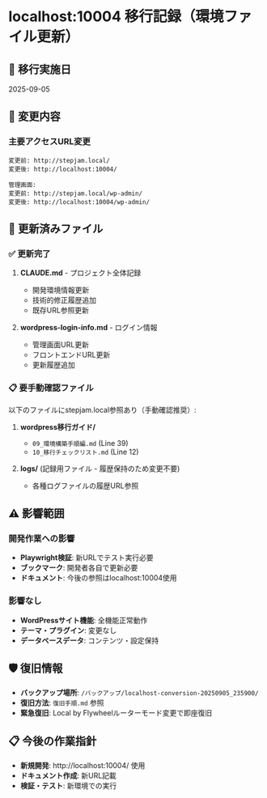 # localhost:10004 移行記録（環境ファイル更新）

## 📅 移行実施日
2025-09-05

## 🔄 変更内容

### 主要アクセスURL変更
```
変更前: http://stepjam.local/
変更後: http://localhost:10004/

管理画面:
変更前: http://stepjam.local/wp-admin/
変更後: http://localhost:10004/wp-admin/
```

## 📝 更新済みファイル

### ✅ 更新完了
1. **CLAUDE.md** - プロジェクト全体記録
   - 開発環境情報更新
   - 技術的修正履歴追加
   - 既存URL参照更新

2. **wordpress-login-info.md** - ログイン情報
   - 管理画面URL更新
   - フロントエンドURL更新
   - 更新履歴追加

### 📋 要手動確認ファイル
以下のファイルにstepjam.local参照あり（手動確認推奨）:

1. **wordpress移行ガイド/**
   - `09_環境構築手順編.md` (Line 39)
   - `10_移行チェックリスト.md` (Line 12)

2. **logs/** (記録用ファイル - 履歴保持のため変更不要)
   - 各種ログファイルの履歴URL参照

## ⚠️ 影響範囲

### 開発作業への影響
- **Playwright検証**: 新URLでテスト実行必要
- **ブックマーク**: 開発者各自で更新必要
- **ドキュメント**: 今後の参照はlocalhost:10004使用

### 影響なし
- **WordPressサイト機能**: 全機能正常動作
- **テーマ・プラグイン**: 変更なし
- **データベースデータ**: コンテンツ・設定保持

## 🛡️ 復旧情報
- **バックアップ場所**: `/バックアップ/localhost-conversion-20250905_235900/`
- **復旧方法**: `復旧手順.md` 参照
- **緊急復旧**: Local by Flywheelルーターモード変更で即座復旧

## 📋 今後の作業指針
- **新規開発**: http://localhost:10004/ 使用
- **ドキュメント作成**: 新URL記載
- **検証・テスト**: 新環境での実行